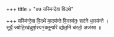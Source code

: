 +++
title = "०७ यस्मिन्देवा विदथे"

+++
यस्मि॑न्दे॒वा वि॒दथे॑ मा॒दय॑न्ते वि॒वस्व॑तः॒ सद॑ने धा॒रय॑न्ते ।  
सूर्ये॒ ज्योति॒रद॑धुर्मा॒स्य१॒॑क्तून्परि॑ द्योत॒निं च॑रतो॒ अज॑स्रा ॥